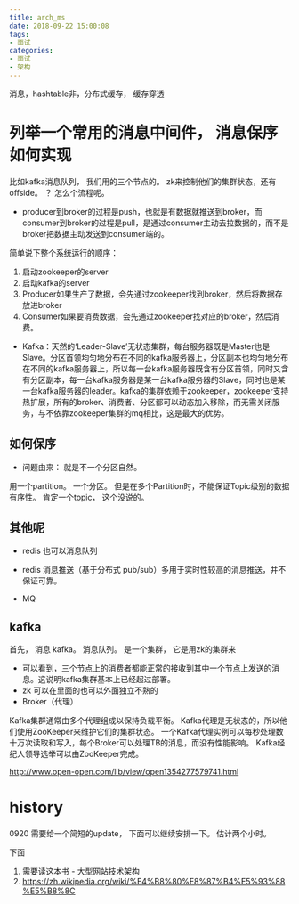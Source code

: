 ```yaml
---
title: arch_ms
date: 2018-09-22 15:00:08
tags:
- 面试
categories: 
- 面试
- 架构
---
```

消息，hashtable非，分布式缓存， 缓存穿透
<!-- more -->


# 列举一个常用的消息中间件， 消息保序如何实现

比如kafka消息队列， 我们用的三个节点的。 zk来控制他们的集群状态，还有offside。 
？ 怎么个流程呢。 
- producer到broker的过程是push，也就是有数据就推送到broker，而consumer到broker的过程是pull，是通过consumer主动去拉数据的，而不是broker把数据主动发送到consumer端的。

简单说下整个系统运行的顺序：

1. 启动zookeeper的server
2. 启动kafka的server
3. Producer如果生产了数据，会先通过zookeeper找到broker，然后将数据存放进broker
4. Consumer如果要消费数据，会先通过zookeeper找对应的broker，然后消费。

- Kafka：天然的‘Leader-Slave’无状态集群，每台服务器既是Master也是Slave。分区首领均匀地分布在不同的kafka服务器上，分区副本也均匀地分布在不同的kafka服务器上，所以每一台kafka服务器既含有分区首领，同时又含有分区副本，每一台kafka服务器是某一台kafka服务器的Slave，同时也是某一台kafka服务器的leader。kafka的集群依赖于zookeeper，zookeeper支持热扩展，所有的broker、消费者、分区都可以动态加入移除，而无需关闭服务，与不依靠zookeeper集群的mq相比，这是最大的优势。


## 如何保序
- 问题由来： 就是不一个分区自然。 

用一个partition。 一个分区。 但是在多个Partition时，不能保证Topic级别的数据有序性。
肯定一个topic， 这个没说的。 

## 其他呢
- redis 也可以消息队列
- redis 消息推送（基于分布式 pub/sub）多用于实时性较高的消息推送，并不保证可靠。

- MQ

## kafka
首先， 消息 kafka。 消息队列。 
是一个集群， 它是用zk的集群来
- 可以看到，三个节点上的消费者都能正常的接收到其中一个节点上发送的消息。这说明kafka集群基本上已经超过部署。
- zk 可以在里面的也可以外面独立不熟的
- Broker（代理）

Kafka集群通常由多个代理组成以保持负载平衡。 Kafka代理是无状态的，所以他们使用ZooKeeper来维护它们的集群状态。 一个Kafka代理实例可以每秒处理数十万次读取和写入，每个Broker可以处理TB的消息，而没有性能影响。 Kafka经纪人领导选举可以由ZooKeeper完成。

http://www.open-open.com/lib/view/open1354277579741.html

# history
0920 需要给一个简短的update， 下面可以继续安排一下。 估计两个小时。 


下面 
1. 需要读这本书 - 大型网站技术架构
2. https://zh.wikipedia.org/wiki/%E4%B8%80%E8%87%B4%E5%93%88%E5%B8%8C

